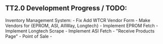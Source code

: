 TT2.0 Development Progress / TODO:
------------------------------------------------
Inventory Management System:
    - Fix Add WTCR Vendor Form
    - Make Vendors for {EPROM, ASI, AllWay, Longtech}
    - Implement EPROM Fetch
    - Implement Longtech Scrape
    - Implement ASI Fetch
    - "Receive Products Page"
    - Point of Sale
    - 